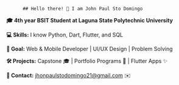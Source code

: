           ## Hello there! 👋 I am John Paul Sto Domingo

**🎓 4th year BSIT Student at Laguna State Polytechnic University**  

**💻 Skills:** I know Python, Dart, Flutter, and SQL

**🎯 Goal:** Web & Mobile Developer | UI/UX Design | Problem Solving  

**🛠️ Projects:** Capstone 🎓 | Portfolio Programs 📂 | Flutter Apps ✨  

**📧 Contact:** jhonpaulstodomingo21@gmail.com ✉️

